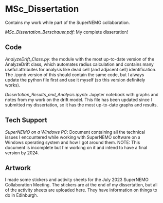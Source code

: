# MSc_Dissertation
Contains my work while part of the SuperNEMO collaboration.

*MSc_Dissertation_Berschauer.pdf*: My complete dissertation!

## Code

*AnalyzeDrift_Class.py*: the module with the most up-to-date version of the AnalyzeDrift class, which automates radius calculation and contains many useful attributes for analysis like dead cell (and adjacent cell) identification. The .ipynb version of this should contain the same code, but I always update the python file first and use it myself (so this version definitely works). 

*Dissertation_Results_and_Analysis.ipynb*: Jupyter notebook with graphs and notes from my work on the drift model. This file has been updated since I submitted my dissertation, so it has the most up-to-date graphs and results. 

## Tech Support

*SuperNEMO on a Windows PC*: Document containing all the technical issues I encountered while working with SuperNEMO software on a Windows operating system and how I got around them. NOTE: This document is incomplete but I'm working on it and intend to have a final version by 2024. 

## Artwork

I made some stickers and activity sheets for the July 2023 SuperNEMO Collaboration Meeting. The stickers are at the end of my dissertation, but all of the activity sheets are uploaded here. They have information on things to do in Edinburgh. 
